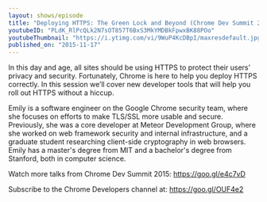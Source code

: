 ```yaml
---
layout: shows/episode
title: "Deploying HTTPS: The Green Lock and Beyond (Chrome Dev Summit 2015)"
youtubeID: "PLdK_RlPcQLk2N7sOT857T6BxS3MkYMDBkFpwxBK88POo"
youtubeThumbnail: "https://i.ytimg.com/vi/9WuP4KcDBpI/maxresdefault.jpg"
published_on: "2015-11-17"
---
```


In this day and age, all sites should be using HTTPS to protect their users’ privacy and security. Fortunately, Chrome is here to help you deploy HTTPS correctly. In this session we’ll cover new developer tools that will help you roll out HTTPS without a hiccup.

Emily is a software engineer on the Google Chrome security team, where she focuses on efforts to make TLS/SSL more usable and secure. Previously, she was a core developer at Meteor Development Group, where she worked on web framework security and internal infrastructure, and a graduate student researching client-side cryptography in web browsers. Emily has a master's degree from MIT and a bachelor's degree from Stanford, both in computer science.

Watch more talks from Chrome Dev Summit 2015: https://goo.gl/e4c7vD

Subscribe to the Chrome Developers channel at: https://goo.gl/OUF4e2
